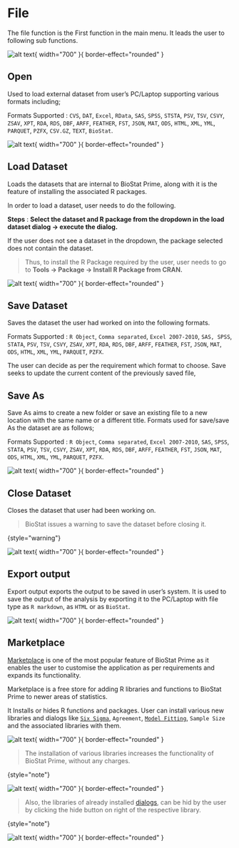 # File

The file function is the First function in the main menu. It leads the user to following sub functions.

![alt text](screenshots/image13.png){ width="700" }{ border-effect="rounded" }

## Open

Used to load external dataset from user’s PC/Laptop supporting various formats including;


Formats Supported
: `CVS`, `DAT`, `Excel`, `RData`, `SAS`, `SPSS`, `STSTA`, `PSV`, `TSV`, `CSVY`, `ZSAV`, `XPT`, `RDA`, `RDS`, `DBF`, `ARFF`, `FEATHER`, `FST`, `JSON`, `MAT`, `ODS`, `HTML`, `XML`, `YML`, `PARQUET`, `PZFX`, `CSV.GZ`, `TEXT`, `BioStat`.

![alt text](screenshots/image14.png){ width="700" }{ border-effect="rounded" }

## Load Dataset

Loads the datasets that are internal to BioStat Prime, along with it is the feature of installing the associated R packages. 

In order to load a dataset, user needs to do the following.

__Steps__
: __Select the dataset and R package from the dropdown in the load dataset dialog  ->  execute the dialog.__

If the user does not see a dataset in the dropdown, the package selected does not contain the dataset. 

>Thus, to install the R Package required by the user, user needs to go to __Tools -> Package -> Install R Package from CRAN.__

![alt text](screenshots/image15.png){ width="700" }{ border-effect="rounded" }

## Save Dataset

Saves the dataset the user had worked on into the following formats.

Formats Supported
: `R Object`, `Comma separated`, `Excel 2007-2010`, `SAS, SPSS`, `STATA`, `PSV`, `TSV`, `CSVY`, `ZSAV`, `XPT`, `RDA`, `RDS`, `DBF`, `ARFF`, `FEATHER`, `FST`, `JSON`, `MAT`, `ODS`, `HTML`, `XML`, `YML`, `PARQUET`, `PZFX`. 

The user can decide as per the requirement which format to choose. Save seeks to update the current content of the previously saved file,

## Save As

Save As aims to create a new folder or save an existing file to a new location with the same name or a different title. Formats used for save/save As the dataset are as follows;

Formats Supported
: `R Object`, `Comma separated`, `Excel 2007-2010`, `SAS`, `SPSS`, `STATA`, `PSV`, `TSV`, `CSVY`, `ZSAV`, `XPT`, `RDA`, `RDS`, `DBF`, `ARFF`, `FEATHER`, `FST`, `JSON`, `MAT`, `ODS`, `HTML`, `XML`, `YML`, `PARQUET`, `PZFX`.

![alt text](screenshots/image16.png){ width="700" }{ border-effect="rounded" }

## Close Dataset

Closes the dataset that user had been working on.
> BioStat issues a warning to save the dataset before closing it.
>
{style="warning"}

![alt text](screenshots/image17.png){ width="700" }{ border-effect="rounded" }

## Export output

Export output exports the output to be saved in user’s system. It is used to save the output of the analysis by exporting it to the PC/Laptop with file type as `R markdown`, as `HTML` or as `BioStat`.

![alt text](screenshots/image18.png){ width="700" }{ border-effect="rounded" }

## Marketplace

[Marketplace](Marketplace.md "The Marketplace is a free shop where R functions and libraries can be added to BioStat Prime to cover more recent statistical topics.") is one of the most popular feature of BioStat Prime as it enables the user to customise the application as per requirements and expands its functionality. 

Marketplace is a free store for adding R libraries and functions to  BioStat Prime to newer areas of statistics. 

It Installs or hides R functions and packages. User can install various new libraries and dialogs like [`Six Sigma`](Six-Sigma.md), `Agreement`, [`Model Fitting`](Model-Fitting.md), `Sample Size` and the associated libraries with them.

![alt text](screenshots/image19.png){ width="700" }{ border-effect="rounded" }

> The installation of various libraries increases the functionality of BioStat Prime, without any charges.
>
{style="note"}

![alt text](screenshots/image20.png){ width="700" }{ border-effect="rounded" }

> Also, the libraries of already installed [dialogs](How-to-use-BioStat-Prime.md#dialog "The Dialog is the window where different variables are selected to perform some tests or analysis."), can be hid by the user by clicking the hide button on right of the respective library.
>
{style="note"}

![alt text](screenshots/image21.png){ width="700" }{ border-effect="rounded" }